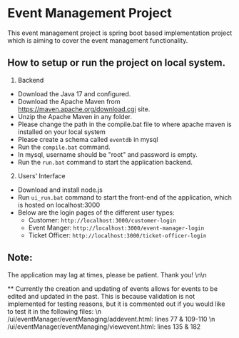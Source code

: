 # Event Management Project

This event management project is spring boot based implementation project which is aiming to cover the event management functionality.

## How to setup or run the project on local system.
1. Backend
- Download the Java 17 and configured.
- Download the Apache Maven from https://maven.apache.org/download.cgi site.
- Unzip the Apache Maven in any folder.
- Please change the path in the compile.bat file to where apache maven is installed on your local system
- Please create a schema called `eventdb` in mysql
- Run the `compile.bat` command.
- In mysql, username should be "root" and password is empty.
- Run the `run.bat` command to start the application backend.

2. Users' Interface
- Download and install node.js
- Run `ui_run.bat` command to start the front-end of the application, which is hosted on localhost:3000
- Below are the login pages of the different user types:
    + Customer: `http://localhost:3000/customer-login`
    + Event Manger: `http://localhost:3000/event-manager-login`
    + Ticket Officer: `http://localhost:3000/ticket-officer-login`


## Note:
The application may lag at times, please be patient. Thank you! \n\n

** Currently the creation and updating of events allows for events to be edited and updated in the past. This is because validation is not implemented for testing reasons, but it is commented out if you would like to test it in the following files: \n
/ui/eventManager/eventManaging/addevent.html: lines 77 & 109-110 \n
/ui/eventManager/eventManaging/viewevent.html: lines 135 & 182




